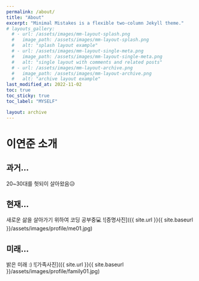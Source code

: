 ```yaml
---
permalink: /about/
title: "About"
excerpt: "Minimal Mistakes is a flexible two-column Jekyll theme."
# layouts_gallery:
  # - url: /assets/images/mm-layout-splash.png
  #   image_path: /assets/images/mm-layout-splash.png
  #   alt: "splash layout example"
  # - url: /assets/images/mm-layout-single-meta.png
  #   image_path: /assets/images/mm-layout-single-meta.png
  #   alt: "single layout with comments and related posts"
  # - url: /assets/images/mm-layout-archive.png
  #   image_path: /assets/images/mm-layout-archive.png
  #   alt: "archive layout example"
last_modified_at: 2022-11-02
toc: true
toc_sticky: true
toc_label: "MYSELF"

layout: archive
---
```


# 이연준 소개

## 과거...
20~30대를 헛되이 살아왔음😥

## 현재...
새로운 삶을 살아가기 위하여 코딩 공부중💻
![증명사진]({{ site.url }}{{ site.baseurl }}/assets/images/profile/me01.jpg)

## 미래...
밝은 미래 :)
![가족사진]({{ site.url }}{{ site.baseurl }}/assets/images/profile/family01.jpg)

